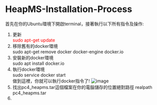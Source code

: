 # HeapMS-Installation-Process
首先在你的Ubuntu環境下開啟terminal，接著執行以下所有指令及操作:
1. 更新  
   <span style="color:red;">sudo apt-get update  </span>
3. 移除舊有的docker環境  
   sudo apt-get remove docker docker-engine docker.io  
3. 安裝新的docker環境  
   sudo apt install docker.io  
4. 執行docker環境  
   sudo service docker start  
   做到這裡，你就可以執行docker指令了!
   ![image](https://github.com/ccllabe/HeapMS-Installation-Process/assets/134360047/b48a5e90-ceec-4df7-a1bd-99485926fb62)
5. 找出pc4_heapms.tar這個檔案在你的電腦儲存的位置絕對路徑
   realpath pc4_heapms.tar
6. 
